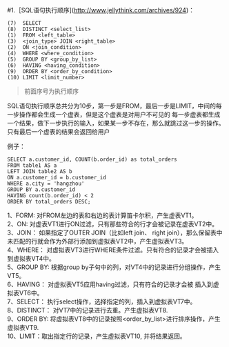 #1.［SQL语句执行顺序](http://www.jellythink.com/archives/924)：

    (7)  SELECT 
    (8)  DISTINCT <select_list>
    (1)  FROM <left_table>
    (3)  <join_type> JOIN <right_table>
    (2)  ON <join_condition>
    (4)  WHERE <where_condition>
    (5)  GROUP BY <group_by_list>
    (6)  HAVING <having_condition>
    (9)  ORDER BY <order_by_condition>
    (10) LIMIT <limit_number>
    
> 前面序号为执行顺序

SQL语句执行顺序总共分为10步，第一步是FROM，最后一步是LIMIT，中间的每一步操作都会生成一个虚表，但是这个虚表是对用户不可见的
每一步虚表都生成一个结果，做下一步执行的输入，如果某一步不存在，那么就跳过这一步的操作。只有最后一个虚表的结果会返回给用户

例子：

    SELECT a.customer_id, COUNT(b.order_id) as total_orders
    FROM table1 AS a
    LEFT JOIN table2 AS b
    ON a.customer_id = b.customer_id
    WHERE a.city = 'hangzhou'
    GROUP BY a.customer_id
    HAVING count(b.order_id) < 2
    ORDER BY total_orders DESC;

> 
  1、FORM: 对FROM左边的表和右边的表计算笛卡尔积，产生虚表VT1。  
  2、ON: 对虚表VT1进行ON过滤，只有那些符合<join-condition>的行才会被记录在虚表VT2中。  
  3、JOIN： 如果指定了OUTER JOIN（比如left join、 right   join），那么保留表中未匹配的行就会作为外部行添加到虚拟表VT2中，产生虚拟表VT3。  
  4、WHERE： 对虚拟表VT3进行WHERE条件过滤。只有符合<where-condition>的记录才会被插入到虚拟表VT4中。  
  5、GROUP BY: 根据group by子句中的列，对VT4中的记录进行分组操作，产生VT5。  
  6、HAVING： 对虚拟表VT5应用having过滤，只有符合<having-condition>的记录才会被 插入到虚拟表VT6中。  
  7、SELECT： 执行select操作，选择指定的列，插入到虚拟表VT7中。  
  8、DISTINCT： 对VT7中的记录进行去重。产生虚拟表VT8.  
  9、ORDER BY: 将虚拟表VT8中的记录按照<order_by_list>进行排序操作，产生虚拟表VT9.  
  10、LIMIT：取出指定行的记录，产生虚拟表VT10, 并将结果返回。   

